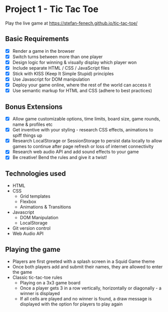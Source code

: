 # Project 1 - Tic Tac Toe
Play the live game at https://stefan-fenech.github.io/tic-tac-toe/

## Basic Requirements
- [x] Render a game in the browser
- [x] Switch turns between more than one player
- [x] Design logic for winning & visually display which player won
- [x] Include separate HTML / CSS / JavaScript files
- [x] Stick with KISS (Keep It Simple Stupid) principles
- [x] Use Javascript for DOM manipulation
- [x] Deploy your game online, where the rest of the world can access it
- [x] Use semantic markup for HTML and CSS (adhere to best practices)

## Bonus Extensions
- [x] Allow game customizable options, time limits, board size, game rounds, name & profiles etc
- [x] Get inventive with your styling - research CSS effects, animations to spiff things up
- [x] Research LocalStorage or SessionStorage to persist data locally to allow games to continue after page refresh or loss of internet connectivity
- [x] Research web audio API and add sound effects to your game
- [x] Be creative! Bend the rules and give it a twist!

## Technologies used
* HTML
* CSS
  * Grid templates
  * Flexbox
  * Animations & Transitions
* Javascript
  * DOM Manipulation
  * LocalStorage
* Git version control
* Web Audio API

## Playing the game
* Players are first greeted with a splash screen in a Squid Game theme
* Once both players add and submit their names, they are allowed to enter the game
* Classic tic-tac-toe rules
  * Playing on a 3x3 game board
  * Once a player gets 3 in a row vertically, horizontally or diagonally - a winner is displayed
  * If all cells are played and no winner is found, a draw message is displayed with the option for players to play again
